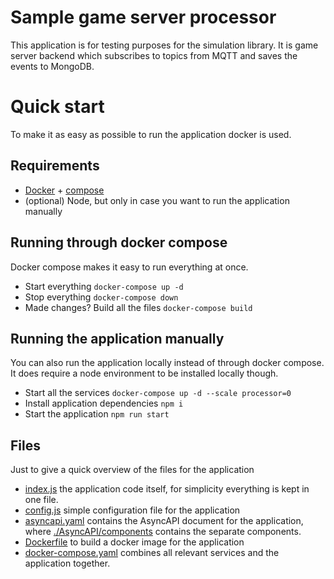 # Sample game server processor

This application is for testing purposes for the simulation library. It is game server backend which subscribes to topics from MQTT and saves the events to MongoDB.

# Quick start
To make it as easy as possible to run the application docker is used.
## Requirements
- [Docker](https://docs.docker.com/get-docker/) + [compose](https://docs.docker.com/compose/install/)
- (optional) Node, but only in case you want to run the application manually

## Running through docker compose
Docker compose makes it easy to run everything at once.
- Start everything `docker-compose up -d`
- Stop everything `docker-compose down`
- Made changes? Build all the files `docker-compose build`

## Running the application manually
You can also run the application locally instead of through docker compose. It does require a node environment to be installed locally though.
- Start all the services `docker-compose up -d --scale processor=0`
- Install application dependencies `npm i`
- Start the application `npm run start`


## Files
Just to give a quick overview of the files for the application
- [index.js](./index.js) the application code itself, for simplicity everything is kept in one file. 
- [config.js](./config.js) simple configuration file for the application
- [asyncapi.yaml](./asyncapi.yaml) contains the AsyncAPI document for the application, where [./AsyncAPI/components](./AsyncAPI/components) contains the separate components.
- [Dockerfile](./Dockerfile) to build a docker image for the application
- [docker-compose.yaml](./docker-compose.yaml) combines all relevant services and the application together.
